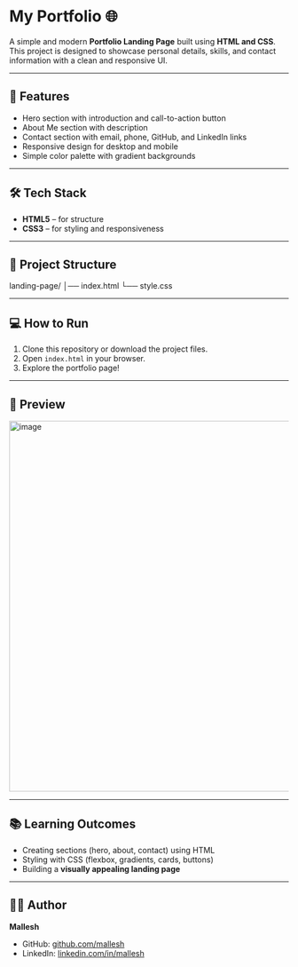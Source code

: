 # My Portfolio 🌐

A simple and modern **Portfolio Landing Page** built using **HTML and CSS**.  
This project is designed to showcase personal details, skills, and contact information with a clean and responsive UI.

---

## 🚀 Features
- Hero section with introduction and call-to-action button  
- About Me section with description  
- Contact section with email, phone, GitHub, and LinkedIn links  
- Responsive design for desktop and mobile  
- Simple color palette with gradient backgrounds  

---

## 🛠️ Tech Stack
- **HTML5** – for structure  
- **CSS3** – for styling and responsiveness  

---

## 📂 Project Structure
landing-page/
│── index.html
└── style.css

---

## 💻 How to Run
1. Clone this repository or download the project files.
2. Open `index.html` in your browser.
3. Explore the portfolio page!

---

## 📸 Preview
<img width="1266" height="668" alt="image" src="https://github.com/user-attachments/assets/fec0649f-00f1-4c71-ba41-cedd787916a4" />

---

## 📚 Learning Outcomes
- Creating sections (hero, about, contact) using HTML  
- Styling with CSS (flexbox, gradients, cards, buttons)  
- Building a **visually appealing landing page**  

---

## 🧑‍💻 Author
**Mallesh**  
- GitHub: [github.com/mallesh](https://github.com/mallesh)  
- LinkedIn: [linkedin.com/in/mallesh](https://linkedin.com/in/mallesh)
